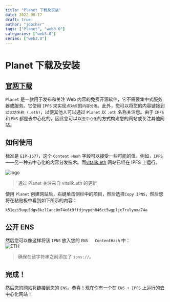 ```yaml
---
title: "Planet 下载及安装"
date: 2022-08-17
draft: true
author: "jobcher"
tags: ["Planet", "web3.0"]
categories: ["web3.0"]
series: ["web3.0"]
---
```


# Planet 下载及安装

## [官网下载](https://www.planetable.xyz/)

`Planet` 是一款用于发布和关注 Web 内容的免费开源软件，它不需要集中式服务器或服务。它使用 `IPFS` 来实现`点对点`的`内容分发`。此外，您可以将您的内容链接到`以太坊名称 (.eth)`，以便其他人可以通过 `Planet` 以 `.eth` 名称关注您。由于 `IPFS` 和 `ENS` 都是去中心化的，因此您可以以`去中心化`的方式构建您的网站或关注其他网站。

## 如何使用

标准是 `EIP-1577`，这个 `Content Hash` 字段可以接受一些可能的值。例如，`IPFS`——另一种去中心化的内容分发技术。而[vitalik.eth](https://ipfs.io/ipns/vitalik.eth) 网站已经在 IPFS 上运行。

![logo](/images/vitalik-eth.png)

> 通过 Planet 关注来自 vitalik.eth 的更新

使用 `Planet` 创建网站后，右键单击侧栏中的项目，然后选择`Copy IPNS`，然后您将在粘贴板中看到如下所示的内容：

```sh
k51qzi5uqu5dgv8kzl1anc0m74n6t9ffdjnypdh846ct5wgpljc7rulynxa74a
```

## 公开 ENS

然后您可以像这样将该 `IPNS` 放入您的 `ENS   ContentHash` 中：  
![ETH](/images/set-content-hash.png)

> 确保在该字符串之前添加了 `ipns://`。

## 完成！

然后您的网站将链接到您的 `ENS`。恭喜！现在你有一个在 `ENS + IPFS` 上运行的去中心化网站！
